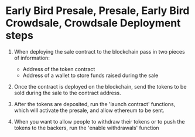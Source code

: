 # Early Bird Presale, Presale, Early Bird Crowdsale, Crowdsale Deployment steps

1) When deploying the sale contract to the blockchain pass in two pieces of information:
	* Address of the token contract
	* Address of a wallet to store funds raised during the sale

2) Once the contract is deployed on the blockchain, send the tokens to be sold during the sale to the contract address.

3) After the tokens are deposited, run the 'launch contract' functions, which will activate the presale, and allow ethereum to be sent.

4) When you want to allow people to withdraw their tokens or to push the tokens to the backers, run the 'enable withdrawals' function